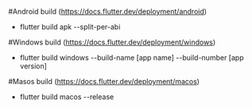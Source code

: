 #Android build (https://docs.flutter.dev/deployment/android)
- flutter build apk --split-per-abi

#Windows build (https://docs.flutter.dev/deployment/windows)
- flutter build windows --build-name [app name] --build-number [app version] 

#Masos build (https://docs.flutter.dev/deployment/macos)
- flutter build macos --release

